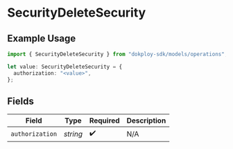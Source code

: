 # SecurityDeleteSecurity

## Example Usage

```typescript
import { SecurityDeleteSecurity } from "dokploy-sdk/models/operations";

let value: SecurityDeleteSecurity = {
  authorization: "<value>",
};
```

## Fields

| Field              | Type               | Required           | Description        |
| ------------------ | ------------------ | ------------------ | ------------------ |
| `authorization`    | *string*           | :heavy_check_mark: | N/A                |